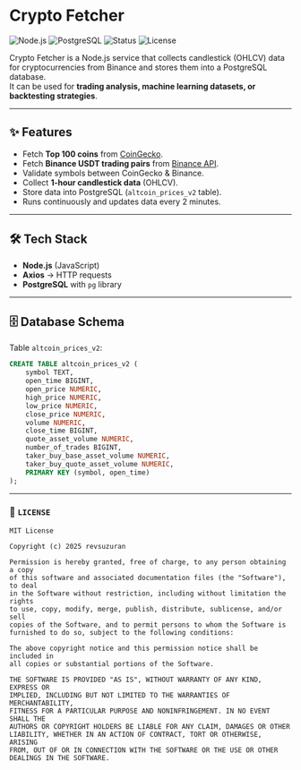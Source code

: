 # Crypto Fetcher

![Node.js](https://img.shields.io/badge/Node.js-18.x-green)
![PostgreSQL](https://img.shields.io/badge/PostgreSQL-15-blue)
![Status](https://img.shields.io/badge/status-active-success)
![License](https://img.shields.io/badge/license-MIT-lightgrey)

Crypto Fetcher is a Node.js service that collects candlestick (OHLCV) data for cryptocurrencies from Binance and stores them into a PostgreSQL database.  
It can be used for **trading analysis, machine learning datasets, or backtesting strategies**.

---

## ✨ Features
- Fetch **Top 100 coins** from [CoinGecko](https://www.coingecko.com).
- Fetch **Binance USDT trading pairs** from [Binance API](https://binance-docs.github.io/apidocs/spot/en/).
- Validate symbols between CoinGecko & Binance.
- Collect **1-hour candlestick data** (OHLCV).
- Store data into PostgreSQL (`altcoin_prices_v2` table).
- Runs continuously and updates data every 2 minutes.

---

## 🛠 Tech Stack
- **Node.js** (JavaScript)
- **Axios** → HTTP requests
- **PostgreSQL** with `pg` library

---

## 🗄 Database Schema

Table `altcoin_prices_v2`:

```sql
CREATE TABLE altcoin_prices_v2 (
    symbol TEXT,
    open_time BIGINT,
    open_price NUMERIC,
    high_price NUMERIC,
    low_price NUMERIC,
    close_price NUMERIC,
    volume NUMERIC,
    close_time BIGINT,
    quote_asset_volume NUMERIC,
    number_of_trades BIGINT,
    taker_buy_base_asset_volume NUMERIC,
    taker_buy_quote_asset_volume NUMERIC,
    PRIMARY KEY (symbol, open_time)
);
```
---

### 📄 `LICENSE`

```text
MIT License

Copyright (c) 2025 revsuzuran

Permission is hereby granted, free of charge, to any person obtaining a copy
of this software and associated documentation files (the "Software"), to deal
in the Software without restriction, including without limitation the rights  
to use, copy, modify, merge, publish, distribute, sublicense, and/or sell  
copies of the Software, and to permit persons to whom the Software is  
furnished to do so, subject to the following conditions:  

The above copyright notice and this permission notice shall be included in  
all copies or substantial portions of the Software.  

THE SOFTWARE IS PROVIDED "AS IS", WITHOUT WARRANTY OF ANY KIND, EXPRESS OR  
IMPLIED, INCLUDING BUT NOT LIMITED TO THE WARRANTIES OF MERCHANTABILITY,  
FITNESS FOR A PARTICULAR PURPOSE AND NONINFRINGEMENT. IN NO EVENT SHALL THE  
AUTHORS OR COPYRIGHT HOLDERS BE LIABLE FOR ANY CLAIM, DAMAGES OR OTHER  
LIABILITY, WHETHER IN AN ACTION OF CONTRACT, TORT OR OTHERWISE, ARISING  
FROM, OUT OF OR IN CONNECTION WITH THE SOFTWARE OR THE USE OR OTHER  
DEALINGS IN THE SOFTWARE.
```

